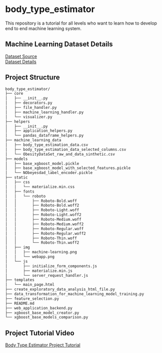 # body_type_estimator
This repository is a tutorial for all levels who want to learn how to develop end to end machine learning system.

## Machine Learning Dataset Details
[Dataset Source](https://archive.ics.uci.edu/ml/datasets/Estimation+of+obesity+levels+based+on+eating+habits+and+physical+condition+)
<br/>
[Dataset Details](https://www.sciencedirect.com/science/article/pii/S2352340919306985?via%3Dihub)

## Project Structure
```bash
body_type_estimator/
├── core
│   ├── __init__.py
│   ├── decorators.py
│   ├── file_handler.py
│   ├── machine_learning_handler.py
│   └── visualizer.py
├── helpers
│   ├── __init__.py
│   ├── application_helpers.py
│   └── pandas_dataframe_helpers.py
├── machine_learning_data
│   ├── body_type_estimation_data.csv
│   ├── body_type_estimation_data_selected_columns.csv
│   └── ObesityDataSet_raw_and_data_sinthetic.csv
├── models
│   ├── base_xgboost_model.pickle
│   ├── base_xgboost_model_with_selected_features.pickle
│   └── NObeyesdad_label_encoder.pickle
├── static
│   ├── css
│   │   └── materialize.min.css
│   ├── fonts
│   │   └── roboto
│   │       ├── Roboto-Bold.woff
│   │       ├── Roboto-Bold.woff2
│   │       ├── Roboto-Light.woff
│   │       ├── Roboto-Light.woff2
│   │       ├── Roboto-Medium.woff
│   │       ├── Roboto-Medium.woff2
│   │       ├── Roboto-Regular.woff
│   │       ├── Roboto-Regular.woff2
│   │       ├── Roboto-Thin.woff
│   │       └── Roboto-Thin.woff2
│   ├── img
│   │   ├── machine-learning.png
│   │   └── webapp.png
│   └── js
│       ├── initialize_form_components.js
│       ├── materialize.min.js
│       └── server_request_handler.js
├── templates
│   └── main_page.html
├── create_exploratory_data_analysis_html_file.py
├── data_transformation_for_machine_learning_model_training.py
├── feature_selection.py
├── README.md
├── web_application_backend.py
├── xgboost_base_model_creator.py
└── xgboost_base_models_comparison.py
```

## Project Tutorial Video
[Body Type Estimator Project Tutorial](https://www.youtube.com/watch?v=QwGwMftjUYI&ab_channel=AyberkYavuz)

